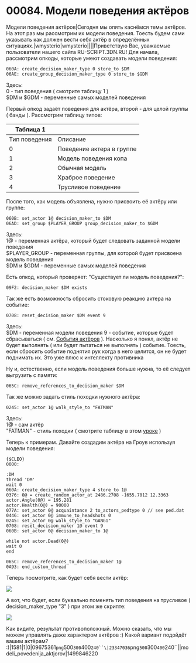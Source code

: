 # 00084. Модели поведения актёров

Модели поведения актёров|Сегодня мы опять каснёмся темы актёров. На этот раз мы рассмотрим их модели поведения. Тоесть будем сами указывать как должен вести себя актёр в определённых ситуациях.|wmysterio|wmysterio||||Приветствую Вас, уважаемые пользователи нашего сайта RU-SCRIPT.3DN.RU! Для начала, рассмотрим опкоды, которые умеют создавать модели поведения:

```
060A: create_decision_maker_type 0 store_to $DM
06AE: create_group_decision_maker_type 0 store_to $GDM
```

Здесь:\
0 - тип поведения ( смотрите таблицу 1 )\
$DM и $GDM - переменные самых моделей поведения

Первый опкод задаёт поведения для актёра, второй - для целой группы ( банды ). Рассмотрим таблицу типов:

| Таблица 1     |                           |
| ------------- | ------------------------- |
| Тип поведения | Описание                  |
| 0             | Поведение актера в группе |
| 1             | Модель поведения копа     |
| 2             | Обычная модель            |
| 3             | Храброе поведение         |
| 4             | Трусливое поведение       |

После того, как модель объявлена, нужно присвоить её актёру или группе:

```
060B: set_actor 1@ decision_maker_to $DM 
06AD: set_group $PLAYER_GROUP group_decision_maker_to $GDM
```

Здесь:\
1@ - переменная актёра, который будет следовать заданной модели поведения\
$PLAYER\_GROUP - переменная группы, для которой будет присвоена модель поведения\
$DM и $GDM - переменные самых моделей поведения

Есть опкод, который проверяет: "Существует ли модель поведения?":

```
09F2: decision_maker $DM exists
```

Так же есть возможность сбросить стоковую реакцию актера на событие:

```
0708: reset_decision_maker $DM event 9
```

Здесь:\
$DM - переменная модели поведения 9 - событие, которые будет сбрасываться ( см. [События актёров](../../../dir/gta\_sa/sobytija\_aktjorov/1-1-0-45/) ). Насколько я понял, актёр не будет выполнять ( или будет пытаться не выполнять ) событие. Тоесть, если сбросить событие поднятия рук когда в него целится, он не будет поднимать их. Это уже плюс к интеллекту противника

Ну и, естественно, если модель поведения больше нужна, то её следует выгрузить с памяти:

```
065C: remove_references_to_decision_maker $DM
```

Так же можно задать стиль походки нужного актёра:

```
0245: set_actor 1@ walk_style_to "FATMAN"
```

Здесь:\
1@ - сам актёр\
"FATMAN" - стиль походки ( смотрите таблицу в этом [уроке](../../../publ/gta\_sa/obucheniye\_skriptinga/aktjory/34-1-0-29/) )

Теперь к примерам. Давайте создадим актёра на Гроув используя модели поведения:

```
{$CLEO}
0000:
 
:DM
thread 'DM'
wait 0
060A: create_decision_maker_type 4 store_to 1@
0376: 0@ = create_random_actor_at 2486.2708 -1655.7012 12.3363
actor.Angle(0@) = 195.281
actor.Health(0@) = 90000
077A: set_actor 0@ acquaintance 2 to_actors_pedtype 0 // see ped.dat 
0446: set_actor 0@ immune_to_headshots 0 
0245: set_actor 0@ walk_style_to "GANG1"
0708: reset_decision_maker 1@ event 9
060B: set_actor 0@ decision_maker_to 1@ 
 
while not actor.Dead(0@)
wait 0
end
 
065C: remove_references_to_decision_maker 1@
0A93: end_custom_thread
```

Теперь посмотрите, как будет себя вести актёр:

![](https://github.com/wmysterio/scm-scripting-lessons/raw/resources/\_pu/1/23347036.png)

А вот, что будет, если буквально поменять тип поведения на трусливое ( decision\_maker\_type "3" ) при этом же скрипте:

![](https://github.com/wmysterio/scm-scripting-lessons/raw/resources/\_pu/1/09675361.png)

Как видите, результат противоположный. Можно сказать, что мы можем управлять даже характером актёров :) Какой вариант подойдёт вашим актёрам? :)|1581|1|0|09675361`png`500`300`400`240``\|23347036`png`500`300`400`240\`\`||modeli\_povedenija\_aktjorov|1499846220
